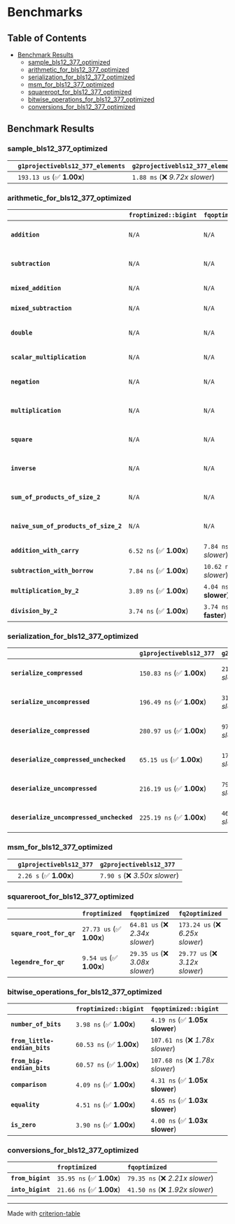 # Benchmarks

## Table of Contents

- [Benchmark Results](#benchmark-results)
    - [sample_bls12_377_optimized](#sample_bls12_377_optimized)
    - [arithmetic_for_bls12_377_optimized](#arithmetic_for_bls12_377_optimized)
    - [serialization_for_bls12_377_optimized](#serialization_for_bls12_377_optimized)
    - [msm_for_bls12_377_optimized](#msm_for_bls12_377_optimized)
    - [squareroot_for_bls12_377_optimized](#squareroot_for_bls12_377_optimized)
    - [bitwise_operations_for_bls12_377_optimized](#bitwise_operations_for_bls12_377_optimized)
    - [conversions_for_bls12_377_optimized](#conversions_for_bls12_377_optimized)

## Benchmark Results

### sample_bls12_377_optimized

|        | `g1projectivebls12_377_elements`          | `g2projectivebls12_377_elements`           |
|:-------|:------------------------------------------|:------------------------------------------ |
|        | `193.13 us` (✅ **1.00x**)                 | `1.88 ms` (❌ *9.72x slower*)               |

### arithmetic_for_bls12_377_optimized

|                                       | `froptimized::bigint`          | `fqoptimized::bigint`           | `g1projectivebls12_377`          | `g2projectivebls12_377`          | `fq2optimized`                    | `fq12optimized`                   | `fqoptimized`                    | `froptimized`                     |
|:--------------------------------------|:-------------------------------|:--------------------------------|:---------------------------------|:---------------------------------|:----------------------------------|:----------------------------------|:---------------------------------|:--------------------------------- |
| **`addition`**                        | `N/A`                          | `N/A`                           | `1.13 us` (✅ **1.00x**)          | `4.27 us` (❌ *3.77x slower*)     | `28.89 ns` (🚀 **39.19x faster**)  | `178.96 ns` (🚀 **6.33x faster**)  | `19.13 ns` (🚀 **59.18x faster**) | `8.28 ns` (🚀 **136.68x faster**)  |
| **`subtraction`**                     | `N/A`                          | `N/A`                           | `1.16 us` (✅ **1.00x**)          | `4.31 us` (❌ *3.70x slower*)     | `27.60 ns` (🚀 **42.21x faster**)  | `172.24 ns` (🚀 **6.76x faster**)  | `14.94 ns` (🚀 **77.96x faster**) | `8.61 ns` (🚀 **135.26x faster**)  |
| **`mixed_addition`**                  | `N/A`                          | `N/A`                           | `827.28 ns` (✅ **1.00x**)        | `3.07 us` (❌ *3.71x slower*)     | `N/A`                             | `N/A`                             | `N/A`                            | `N/A`                             |
| **`mixed_subtraction`**               | `N/A`                          | `N/A`                           | `854.13 ns` (✅ **1.00x**)        | `3.10 us` (❌ *3.63x slower*)     | `N/A`                             | `N/A`                             | `N/A`                            | `N/A`                             |
| **`double`**                          | `N/A`                          | `N/A`                           | `572.44 ns` (✅ **1.00x**)        | `2.04 us` (❌ *3.56x slower*)     | `12.81 ns` (🚀 **44.69x faster**)  | `104.55 ns` (🚀 **5.48x faster**)  | `11.06 ns` (🚀 **51.75x faster**) | `9.11 ns` (🚀 **62.86x faster**)   |
| **`scalar_multiplication`**           | `N/A`                          | `N/A`                           | `299.25 us` (✅ **1.00x**)        | `1.08 ms` (❌ *3.61x slower*)     | `N/A`                             | `N/A`                             | `N/A`                            | `N/A`                             |
| **`negation`**                        | `N/A`                          | `N/A`                           | `N/A`                            | `N/A`                            | `22.60 ns` (❌ *3.80x slower*)     | `104.78 ns` (❌ *17.63x slower*)   | `16.75 ns` (❌ *2.82x slower*)    | `5.94 ns` (✅ **1.00x**)           |
| **`multiplication`**                  | `N/A`                          | `N/A`                           | `N/A`                            | `N/A`                            | `267.09 ns` (❌ *7.15x slower*)    | `6.67 us` (❌ *178.66x slower*)    | `69.36 ns` (❌ *1.86x slower*)    | `37.34 ns` (✅ **1.00x**)          |
| **`square`**                          | `N/A`                          | `N/A`                           | `N/A`                            | `N/A`                            | `246.62 ns` (❌ *7.55x slower*)    | `4.69 us` (❌ *143.68x slower*)    | `59.13 ns` (❌ *1.81x slower*)    | `32.67 ns` (✅ **1.00x**)          |
| **`inverse`**                         | `N/A`                          | `N/A`                           | `N/A`                            | `N/A`                            | `13.68 us` (❌ *2.16x slower*)     | `24.93 us` (❌ *3.94x slower*)     | `13.35 us` (❌ *2.11x slower*)    | `6.32 us` (✅ **1.00x**)           |
| **`sum_of_products_of_size_2`**       | `N/A`                          | `N/A`                           | `N/A`                            | `N/A`                            | `570.07 ns` (❌ *10.75x slower*)   | `13.61 us` (❌ *256.82x slower*)   | `111.78 ns` (❌ *2.11x slower*)   | `53.01 ns` (✅ **1.00x**)          |
| **`naive_sum_of_products_of_size_2`** | `N/A`                          | `N/A`                           | `N/A`                            | `N/A`                            | `550.99 ns` (❌ *6.72x slower*)    | `13.53 us` (❌ *164.93x slower*)   | `156.74 ns` (❌ *1.91x slower*)   | `82.01 ns` (✅ **1.00x**)          |
| **`addition_with_carry`**             | `6.52 ns` (✅ **1.00x**)        | `7.84 ns` (❌ *1.20x slower*)    | `N/A`                            | `N/A`                            | `N/A`                             | `N/A`                             | `N/A`                            | `N/A`                             |
| **`subtraction_with_borrow`**         | `7.84 ns` (✅ **1.00x**)        | `10.62 ns` (❌ *1.35x slower*)   | `N/A`                            | `N/A`                            | `N/A`                             | `N/A`                             | `N/A`                            | `N/A`                             |
| **`multiplication_by_2`**             | `3.89 ns` (✅ **1.00x**)        | `4.04 ns` (✅ **1.04x slower**)  | `N/A`                            | `N/A`                            | `N/A`                             | `N/A`                             | `N/A`                            | `N/A`                             |
| **`division_by_2`**                   | `3.74 ns` (✅ **1.00x**)        | `3.74 ns` (✅ **1.00x faster**)  | `N/A`                            | `N/A`                            | `N/A`                             | `N/A`                             | `N/A`                            | `N/A`                             |

### serialization_for_bls12_377_optimized

|                                          | `g1projectivebls12_377`          | `g2projectivebls12_377`          | `froptimized`                      | `fqoptimized`                      | `fq2optimized`                      | `fq12optimized`                   |
|:-----------------------------------------|:---------------------------------|:---------------------------------|:-----------------------------------|:-----------------------------------|:------------------------------------|:--------------------------------- |
| **`serialize_compressed`**               | `150.83 ns` (✅ **1.00x**)        | `210.97 ns` (❌ *1.40x slower*)   | `28.04 ns` (🚀 **5.38x faster**)    | `50.29 ns` (🚀 **3.00x faster**)    | `100.18 ns` (✅ **1.51x faster**)    | `627.09 ns` (❌ *4.16x slower*)    |
| **`serialize_uncompressed`**             | `196.49 ns` (✅ **1.00x**)        | `319.73 ns` (❌ *1.63x slower*)   | `27.91 ns` (🚀 **7.04x faster**)    | `50.08 ns` (🚀 **3.92x faster**)    | `100.13 ns` (🚀 **1.96x faster**)    | `626.87 ns` (❌ *3.19x slower*)    |
| **`deserialize_compressed`**             | `280.97 us` (✅ **1.00x**)        | `975.30 us` (❌ *3.47x slower*)   | `47.08 ns` (🚀 **5967.98x faster**) | `96.67 ns` (🚀 **2906.50x faster**) | `205.15 ns` (🚀 **1369.59x faster**) | `1.26 us` (🚀 **222.26x faster**)  |
| **`deserialize_compressed_unchecked`**   | `65.15 us` (✅ **1.00x**)         | `174.48 us` (❌ *2.68x slower*)   | `47.08 ns` (🚀 **1384.00x faster**) | `96.03 ns` (🚀 **678.43x faster**)  | `205.14 ns` (🚀 **317.61x faster**)  | `1.27 us` (🚀 **51.43x faster**)   |
| **`deserialize_uncompressed`**           | `216.19 us` (✅ **1.00x**)        | `796.94 us` (❌ *3.69x slower*)   | `47.03 ns` (🚀 **4596.59x faster**) | `95.70 ns` (🚀 **2259.00x faster**) | `205.36 ns` (🚀 **1052.77x faster**) | `1.26 us` (🚀 **171.05x faster**)  |
| **`deserialize_uncompressed_unchecked`** | `225.19 ns` (✅ **1.00x**)        | `468.70 ns` (❌ *2.08x slower*)   | `47.03 ns` (🚀 **4.79x faster**)    | `95.70 ns` (🚀 **2.35x faster**)    | `205.35 ns` (✅ **1.10x faster**)    | `1.26 us` (❌ *5.61x slower*)      |

### msm_for_bls12_377_optimized

|        | `g1projectivebls12_377`          | `g2projectivebls12_377`           |
|:-------|:---------------------------------|:--------------------------------- |
|        | `2.26 s` (✅ **1.00x**)           | `7.90 s` (❌ *3.50x slower*)       |

### squareroot_for_bls12_377_optimized

|                          | `froptimized`            | `fqoptimized`                   | `fq2optimized`                    |
|:-------------------------|:-------------------------|:--------------------------------|:--------------------------------- |
| **`square_root_for_qr`** | `27.73 us` (✅ **1.00x**) | `64.81 us` (❌ *2.34x slower*)   | `173.24 us` (❌ *6.25x slower*)    |
| **`legendre_for_qr`**    | `9.54 us` (✅ **1.00x**)  | `29.35 us` (❌ *3.08x slower*)   | `29.77 us` (❌ *3.12x slower*)     |

### bitwise_operations_for_bls12_377_optimized

|                               | `froptimized::bigint`          | `fqoptimized::bigint`             |
|:------------------------------|:-------------------------------|:--------------------------------- |
| **`number_of_bits`**          | `3.98 ns` (✅ **1.00x**)        | `4.19 ns` (✅ **1.05x slower**)    |
| **`from_little-endian_bits`** | `60.53 ns` (✅ **1.00x**)       | `107.61 ns` (❌ *1.78x slower*)    |
| **`from_big-endian_bits`**    | `60.57 ns` (✅ **1.00x**)       | `107.68 ns` (❌ *1.78x slower*)    |
| **`comparison`**              | `4.09 ns` (✅ **1.00x**)        | `4.31 ns` (✅ **1.05x slower**)    |
| **`equality`**                | `4.51 ns` (✅ **1.00x**)        | `4.65 ns` (✅ **1.03x slower**)    |
| **`is_zero`**                 | `3.90 ns` (✅ **1.00x**)        | `4.00 ns` (✅ **1.03x slower**)    |

### conversions_for_bls12_377_optimized

|                   | `froptimized`            | `fqoptimized`                    |
|:------------------|:-------------------------|:-------------------------------- |
| **`from_bigint`** | `35.95 ns` (✅ **1.00x**) | `79.35 ns` (❌ *2.21x slower*)    |
| **`into_bigint`** | `21.66 ns` (✅ **1.00x**) | `41.50 ns` (❌ *1.92x slower*)    |

---
Made with [criterion-table](https://github.com/nu11ptr/criterion-table)

